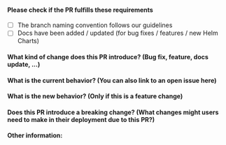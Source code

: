 #### Please check if the PR fulfills these requirements
- [ ] The branch naming convention follows our guidelines
- [ ] Docs have been added / updated (for bug fixes / features / new Helm Charts)

#### What kind of change does this PR introduce? (Bug fix, feature, docs update, ...)

<placeholder>

#### What is the current behavior? (You can also link to an open issue here)

<placeholder>

#### What is the new behavior? (Only if this is a feature change)

<placeholder>

#### Does this PR introduce a breaking change? (What changes might users need to make in their deployment due to this PR?)

<placeholder>

#### Other information:

<placeholder>

<!-- By submitting this Pull Request, you agree to follow our [Code of Conduct](https://github.com/humansbehindkeyboards/charts/blob/main/CONTRIBUTING.md) -->